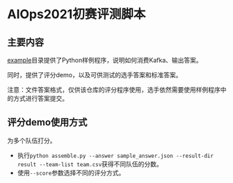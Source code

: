 # AIOps2021初赛评测脚本

## 主要内容

[example](example/)目录提供了Python样例程序，说明如何消费Kafka、输出答案。

同时，提供了评分demo，以及可供测试的选手答案和标准答案。

注意：文件答案格式，仅供该仓库的评分程序使用，选手依然需要使用样例程序中的方式进行答案提交。

## 评分demo使用方式

为多个队伍打分。
- 执行`python assemble.py --answer sample_answer.json --result-dir result --team-list team.csv`获得不同队伍的分数。
- 使用`--score`参数选择不同的评分方式。

